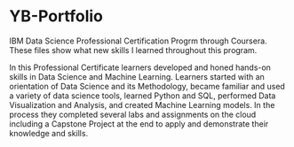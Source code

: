 # YB-Portfolio
IBM Data Science Professional Certification Progrm through Coursera.
These files show what new skills I learned throughout this program.

In this Professional Certificate learners developed and honed
hands-on skills in Data Science and Machine Learning. Learners
started with an orientation of Data Science and its Methodology,
became familiar and used a variety of data science tools, learned
Python and SQL, performed Data Visualization and Analysis, and
created Machine Learning models. In the process they completed
several labs and assignments on the cloud including a Capstone
Project at the end to apply and demonstrate their knowledge and
skills.
